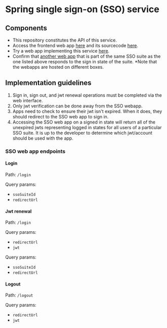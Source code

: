 # Spring single sign-on (SSO) service

## Components

- This repository constitutes the API of this service.
- Access the frontend web app [here](http://auth.libredelibre.com/) and its sourcecode [here](https://github.com/UnexceptedSpectic/sso-frontend).
- Try a web app implementing this service [here](http://budget.libredelibre.com/).
- Confirm that [another web app](http://demo.libredelibre.com/) that is part of the same SSO suite as the one listed above responds to the sign in state of the suite. *Note that the webapps are hosted on different boxes.

## Implementation guidelines

1. Sign in, sign out, and jwt renewal operations must be completed via the web interface.
2. Only jwt verification can be done away from the SSO webapp.
3. Apps need to check to ensure their jwt isn't expired. When it does, they should redirect to the SSO web app to sign in.
4. Accessing the SSO web app on a signed in state will return all of the unexpired jwts representing logged in states for all users of a particular SSO suite. It is up to the developer to determine which jwt/account should be used with the app.

### SSO web app endpoints

#### Login

Path: `/login`

Query params:
- `ssoSuiteId`
- `redirectUrl`

#### Jwt renewal

Path: `/login`

Query params:
- `redirectUrl`
- `jwt`

Query params:
- `ssoSuiteId`
- `redirectUrl`

#### Logout

Path: `/logout`

Query params:
- `redirectUrl`
- `jwt`